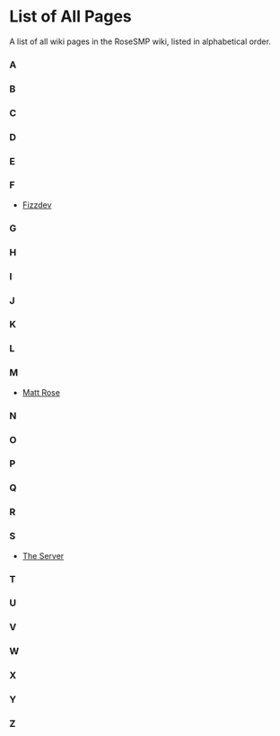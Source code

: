 # List of All Pages

A list of all wiki pages in the RoseSMP wiki, listed in alphabetical order.

### A

### B

### C

### D

### E

### F

 - [Fizzdev](fizzdev)

### G

### H

### I

### J

### K

### L

### M

 - [Matt Rose](matt-rose)

### N

### O

### P

### Q

### R

### S

 - [The Server](server)

### T

### U

### V

### W

### X

### Y

### Z

